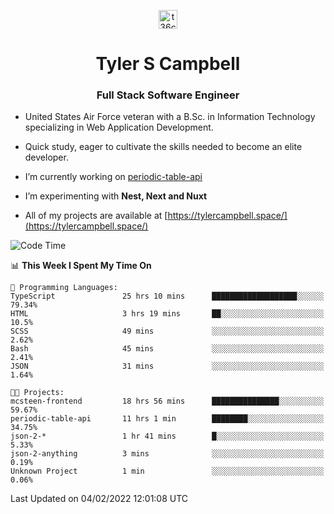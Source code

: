 <p align="center">
<a href="https://www.linkedin.com/in/t36campbell" target="blank"><img align="center" src="https://ik.imagekit.io/t36campbell/Portfolio/linkedin.png.original_m8bbGgPh6.png" alt="t36campbell" height="30" width="30" /></a>
</p>
<h1 align="center">Tyler S Campbell</h1>
<h3 align="center">Full Stack Software Engineer</h3>

* United States Air Force veteran with a B.Sc. in Information Technology specializing in Web Application Development. 

* Quick study, eager to cultivate the skills needed to become an elite developer.

* I’m currently working on [periodic-table-api](https://github.com/t36campbell/periodic-table-api)

* I’m experimenting with **Nest, Next and Nuxt**

* All of my projects are available at [https://tylercampbell.space/](https://tylercampbell.space/)

<!--START_SECTION:waka-->
![Code Time](http://img.shields.io/badge/Code%20Time-1%2C402%20hrs%206%20mins-blue)

📊 **This Week I Spent My Time On** 

```text
💬 Programming Languages: 
TypeScript               25 hrs 10 mins      ███████████████████░░░░░░   79.34% 
HTML                     3 hrs 19 mins       ██░░░░░░░░░░░░░░░░░░░░░░░   10.5% 
SCSS                     49 mins             ░░░░░░░░░░░░░░░░░░░░░░░░░   2.62% 
Bash                     45 mins             ░░░░░░░░░░░░░░░░░░░░░░░░░   2.41% 
JSON                     31 mins             ░░░░░░░░░░░░░░░░░░░░░░░░░   1.64%

🐱‍💻 Projects: 
mcsteen-frontend         18 hrs 56 mins      ███████████████░░░░░░░░░░   59.67% 
periodic-table-api       11 hrs 1 min        ████████░░░░░░░░░░░░░░░░░   34.75% 
json-2-*                 1 hr 41 mins        █░░░░░░░░░░░░░░░░░░░░░░░░   5.33% 
json-2-anything          3 mins              ░░░░░░░░░░░░░░░░░░░░░░░░░   0.19% 
Unknown Project          1 min               ░░░░░░░░░░░░░░░░░░░░░░░░░   0.06%

```


 Last Updated on 04/02/2022 12:01:08 UTC
<!--END_SECTION:waka-->
